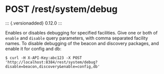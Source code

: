 POST /rest/system/debug
=======================

::: {.versionadded}
0.12.0
:::

Enables or disables debugging for specified facilities. Give one or both
of `enable` and `disable` query parameters, with comma separated
facility names. To disable debugging of the beacon and discovery
packages, and enable it for config and db:

``` {.sourceCode .bash}
$ curl -H X-API-Key:abc123 -X POST 'http://localhost:8384/rest/system/debug?disable=beacon,discovery&enable=config,db'
```
